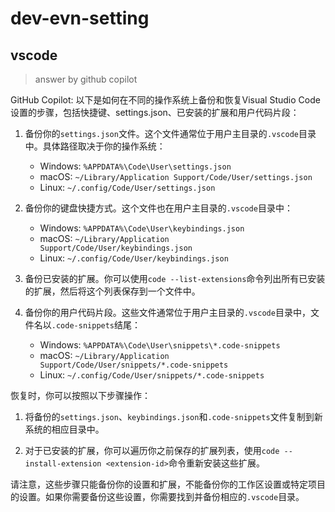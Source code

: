 # dev-evn-setting

## vscode

> answer by github copilot

GitHub Copilot: 以下是如何在不同的操作系统上备份和恢复Visual Studio Code设置的步骤，包括快捷键、settings.json、已安装的扩展和用户代码片段：

1. 备份你的`settings.json`文件。这个文件通常位于用户主目录的`.vscode`目录中。具体路径取决于你的操作系统：
   - Windows: `%APPDATA%\Code\User\settings.json`
   - macOS: `~/Library/Application Support/Code/User/settings.json`
   - Linux: `~/.config/Code/User/settings.json`

2. 备份你的键盘快捷方式。这个文件也在用户主目录的`.vscode`目录中：
   - Windows: `%APPDATA%\Code\User\keybindings.json`
   - macOS: `~/Library/Application Support/Code/User/keybindings.json`
   - Linux: `~/.config/Code/User/keybindings.json`

3. 备份已安装的扩展。你可以使用`code --list-extensions`命令列出所有已安装的扩展，然后将这个列表保存到一个文件中。

4. 备份你的用户代码片段。这些文件通常位于用户主目录的`.vscode`目录中，文件名以`.code-snippets`结尾：
   - Windows: `%APPDATA%\Code\User\snippets\*.code-snippets`
   - macOS: `~/Library/Application Support/Code/User/snippets/*.code-snippets`
   - Linux: `~/.config/Code/User/snippets/*.code-snippets`

恢复时，你可以按照以下步骤操作：

1. 将备份的`settings.json`、`keybindings.json`和`.code-snippets`文件复制到新系统的相应目录中。

2. 对于已安装的扩展，你可以遍历你之前保存的扩展列表，使用`code --install-extension <extension-id>`命令重新安装这些扩展。

请注意，这些步骤只能备份你的设置和扩展，不能备份你的工作区设置或特定项目的设置。如果你需要备份这些设置，你需要找到并备份相应的`.vscode`目录。
